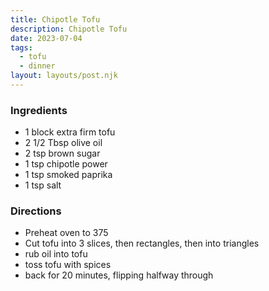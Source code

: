 ```yaml
---
title: Chipotle Tofu
description: Chipotle Tofu
date: 2023-07-04
tags:
  - tofu
  - dinner
layout: layouts/post.njk
---
```


### Ingredients

- 1 block extra firm tofu
- 2 1/2 Tbsp olive oil
- 2 tsp brown sugar
- 1 tsp chipotle power
- 1 tsp smoked paprika
- 1 tsp salt

### Directions

- Preheat oven to 375
- Cut tofu into 3 slices, then rectangles, then into triangles
- rub oil into tofu
- toss tofu with spices
- back for 20 minutes, flipping halfway through
